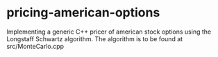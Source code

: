 # pricing-american-options
Implementing a generic C++ pricer of american stock options using the Longstaff Schwartz algorithm. 
The algorithm is to be found at src/MonteCarlo.cpp
